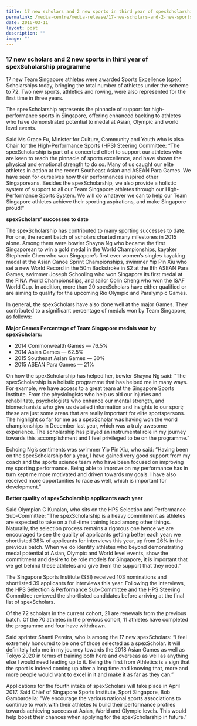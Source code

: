 ```yaml
---
title: 17 new scholars and 2 new sports in third year of spexScholarship programme
permalink: /media-centre/media-release/17-new-scholars-and-2-new-sports-in-third-year-of-spexscholarship/
date: 2016-03-11
layout: post
description: ""
image: ""
---
```

### **17 new scholars and 2 new sports in third year of spexScholarship programme**
17 new Team Singapore athletes were awarded Sports Excellence (spex) Scholarships today, bringing the total number of athletes under the scheme to 72. Two new sports, athletics and rowing, were also represented for the first time in three years.  
  
The spexScholarship represents the pinnacle of support for high-performance sports in Singapore, offering enhanced backing to athletes who have demonstrated potential to medal at Asian, Olympic and world level events.  
  
Said Ms Grace Fu, Minister for Culture, Community and Youth who is also Chair for the High-Performance Sports (HPS) Steering Committee: “The spexScholarship is part of a concerted effort to support our athletes who are keen to reach the pinnacle of sports excellence, and have shown the physical and emotional strength to do so. Many of us caught our elite athletes in action at the recent Southeast Asian and ASEAN Para Games. We have seen for ourselves how their performances inspired other Singaporeans. Besides the spexScholarship, we also provide a holistic system of support to all our Team Singapore athletes through our High-Performance Sports System. We will do whatever we can to help our Team Singapore athletes achieve their sporting aspirations, and make Singapore proud!”  
  
**spexScholars’ successes to date**  
  
The spexScholarship has contributed to many sporting successes to date. For one, the recent batch of scholars charted many milestones in 2015 alone. Among them were bowler Shayna Ng who became the first Singaporean to win a gold medal in the World Championships, kayaker Stephenie Chen who won Singapore’s first ever women’s singles kayaking medal at the Asian Canoe Sprint Championships, swimmer Yip Pin Xiu who set a new World Record in the 50m Backstroke in S2 at the 8th ASEAN Para Games, swimmer Joseph Schooling who won Singapore its first medal at the FINA World Championships, and sailor Colin Cheng who won the ISAF World Cup. In addition, more than 20 spexScholars have either qualified or are aiming to qualify for the upcoming Rio Olympic and Paralympic Games.  
  
In general, the spexScholars have also done well at the major Games. They contributed to a significant percentage of medals won by Team Singapore, as follows:  
  
**Major Games Percentage of Team Singapore medals won by spexScholars:**  

*   2014 Commonwealth Games — 76.5%
*   2014 Asian Games — 62.5%
*   2015 Southeast Asian Games — 30%
*   2015 ASEAN Para Games — 21%

On how the spexScholarship has helped her, bowler Shayna Ng said: “The spexScholarship is a holistic programme that has helped me in many ways. For example, we have access to a great team at the Singapore Sports Institute. From the physiologists who help us aid our injuries and rehabilitate, psychologists who enhance our mental strength, and biomechanists who give us detailed information and insights to our sport; these are just some areas that are really important for elite sportspersons. The highlight so far for me as a spexScholar was having won the world championships in December last year, which was a truly awesome experience. The scholarship has played an instrumental role in my journey towards this accomplishment and I feel privileged to be on the programme.”  
  
Echoing Ng’s sentiments was swimmer Yip Pin Xiu, who said: “Having been on the spexScholarship for a year, I have gained very good support from my coach and the sports science team who have been focused on improving my sporting performance. Being able to improve on my performance has in turn kept me more motivated and driven towards my goals. I have also received more opportunities to race as well, which is important for development.”  
  
**Better quality of spexScholarship applicants each year**  
  
Said Olympian C Kunalan, who sits on the HPS Selection and Performance Sub-Committee: “The spexScholarship is a heavy commitment as athletes are expected to take on a full-time training load among other things. Naturally, the selection process remains a rigorous one hence we are encouraged to see the quality of applicants getting better each year: we shortlisted 38% of applicants for interviews this year, up from 26% in the previous batch. When we do identify athletes who beyond demonstrating medal potential at Asian, Olympic and World level events, show the commitment and desire to be role models for Singapore, it is important that we get behind these athletes and give them the support that they need.”  
  
The Singapore Sports Institute (SSI) received 103 nominations and shortlisted 39 applicants for interviews this year. Following the interviews, the HPS Selection & Performance Sub-Committee and the HPS Steering Committee reviewed the shortlisted candidates before arriving at the final list of spexScholars.  
  
Of the 72 scholars in the current cohort, 21 are renewals from the previous batch. Of the 70 athletes in the previous cohort, 11 athletes have completed the programme and four have withdrawn.  
  
Said sprinter Shanti Pereira, who is among the 17 new spexScholars: “I feel extremely honoured to be one of those selected as a spexScholar. It will definitely help me in my journey towards the 2018 Asian Games as well as Tokyo 2020 in terms of training both here and overseas as well as anything else I would need leading up to it. Being the first from Athletics is a sign that the sport is indeed coming up after a long time and knowing that, more and more people would want to excel in it and make it as far as they can.”  
  
Applications for the fourth intake of spexScholars will take place in April 2017. Said Chief of Singapore Sports Institute, Sport Singapore, Bob Gambardella: "We encourage the various national sports associations to continue to work with their athletes to build their performance profiles towards achieving success at Asian, World and Olympic levels. This would help boost their chances when applying for the spexScholarship in future.”
